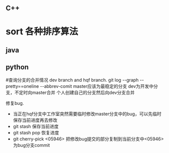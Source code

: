 ## C++
# sort 各种排序算法
## java
## python
#查询分支的合并情况
dev branch and hqf branch.
git log --graph --pretty==oneline --abbrev-comit
master应该为最稳定的分支
dev为开发中分支，不定时向master合并
个人创建自己的分支然后向dev分支合并

修复bug.

- 当正在hqf分支中工作室突然需要临时修改master分支中的bug，可以先临时保存当前进度再去修改
- git stash 保存当前进度 
- git stash pop 恢复进度
- git cherry-pick <05946> 把修改bug提交的部分复制到当前分支中<05946>为bug分支commit

